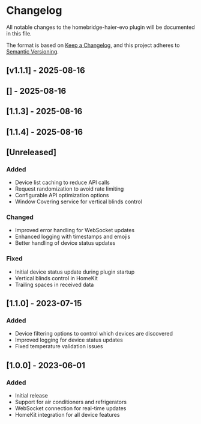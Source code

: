 # Changelog

All notable changes to the homebridge-haier-evo plugin will be documented in this file.

The format is based on [Keep a Changelog](https://keepachangelog.com/en/1.0.0/),
and this project adheres to [Semantic Versioning](https://semver.org/spec/v2.0.0.html).

## [v1.1.1] - 2025-08-16

## [] - 2025-08-16

## [1.1.3] - 2025-08-16

## [1.1.4] - 2025-08-16

## [Unreleased]

### Added
- Device list caching to reduce API calls
- Request randomization to avoid rate limiting
- Configurable API optimization options
- Window Covering service for vertical blinds control

### Changed
- Improved error handling for WebSocket updates
- Enhanced logging with timestamps and emojis
- Better handling of device status updates

### Fixed
- Initial device status update during plugin startup
- Vertical blinds control in HomeKit
- Trailing spaces in received data

## [1.1.0] - 2023-07-15

### Added
- Device filtering options to control which devices are discovered
- Improved logging for device status updates
- Fixed temperature validation issues

## [1.0.0] - 2023-06-01

### Added
- Initial release
- Support for air conditioners and refrigerators
- WebSocket connection for real-time updates
- HomeKit integration for all device features
